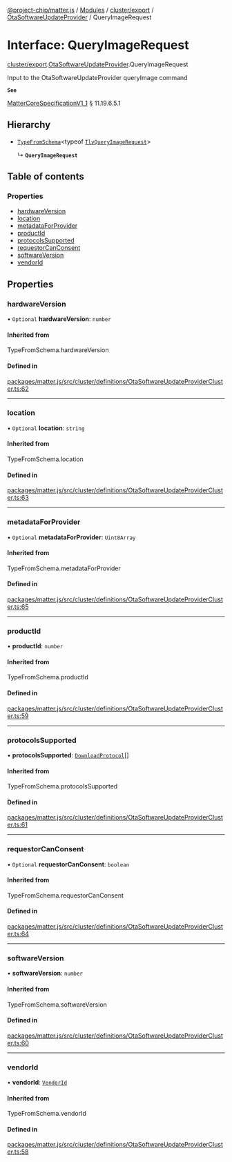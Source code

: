 [@project-chip/matter.js](../README.md) / [Modules](../modules.md) / [cluster/export](../modules/cluster_export.md) / [OtaSoftwareUpdateProvider](../modules/cluster_export.OtaSoftwareUpdateProvider.md) / QueryImageRequest

# Interface: QueryImageRequest

[cluster/export](../modules/cluster_export.md).[OtaSoftwareUpdateProvider](../modules/cluster_export.OtaSoftwareUpdateProvider.md).QueryImageRequest

Input to the OtaSoftwareUpdateProvider queryImage command

**`See`**

[MatterCoreSpecificationV1_1](spec_export.MatterCoreSpecificationV1_1.md) § 11.19.6.5.1

## Hierarchy

- [`TypeFromSchema`](../modules/tlv_export.md#typefromschema)\<typeof [`TlvQueryImageRequest`](../modules/cluster_export.OtaSoftwareUpdateProvider.md#tlvqueryimagerequest)\>

  ↳ **`QueryImageRequest`**

## Table of contents

### Properties

- [hardwareVersion](cluster_export.OtaSoftwareUpdateProvider.QueryImageRequest.md#hardwareversion)
- [location](cluster_export.OtaSoftwareUpdateProvider.QueryImageRequest.md#location)
- [metadataForProvider](cluster_export.OtaSoftwareUpdateProvider.QueryImageRequest.md#metadataforprovider)
- [productId](cluster_export.OtaSoftwareUpdateProvider.QueryImageRequest.md#productid)
- [protocolsSupported](cluster_export.OtaSoftwareUpdateProvider.QueryImageRequest.md#protocolssupported)
- [requestorCanConsent](cluster_export.OtaSoftwareUpdateProvider.QueryImageRequest.md#requestorcanconsent)
- [softwareVersion](cluster_export.OtaSoftwareUpdateProvider.QueryImageRequest.md#softwareversion)
- [vendorId](cluster_export.OtaSoftwareUpdateProvider.QueryImageRequest.md#vendorid)

## Properties

### hardwareVersion

• `Optional` **hardwareVersion**: `number`

#### Inherited from

TypeFromSchema.hardwareVersion

#### Defined in

[packages/matter.js/src/cluster/definitions/OtaSoftwareUpdateProviderCluster.ts:62](https://github.com/project-chip/matter.js/blob/3adaded6/packages/matter.js/src/cluster/definitions/OtaSoftwareUpdateProviderCluster.ts#L62)

___

### location

• `Optional` **location**: `string`

#### Inherited from

TypeFromSchema.location

#### Defined in

[packages/matter.js/src/cluster/definitions/OtaSoftwareUpdateProviderCluster.ts:63](https://github.com/project-chip/matter.js/blob/3adaded6/packages/matter.js/src/cluster/definitions/OtaSoftwareUpdateProviderCluster.ts#L63)

___

### metadataForProvider

• `Optional` **metadataForProvider**: `Uint8Array`

#### Inherited from

TypeFromSchema.metadataForProvider

#### Defined in

[packages/matter.js/src/cluster/definitions/OtaSoftwareUpdateProviderCluster.ts:65](https://github.com/project-chip/matter.js/blob/3adaded6/packages/matter.js/src/cluster/definitions/OtaSoftwareUpdateProviderCluster.ts#L65)

___

### productId

• **productId**: `number`

#### Inherited from

TypeFromSchema.productId

#### Defined in

[packages/matter.js/src/cluster/definitions/OtaSoftwareUpdateProviderCluster.ts:59](https://github.com/project-chip/matter.js/blob/3adaded6/packages/matter.js/src/cluster/definitions/OtaSoftwareUpdateProviderCluster.ts#L59)

___

### protocolsSupported

• **protocolsSupported**: [`DownloadProtocol`](../enums/cluster_export.OtaSoftwareUpdateProvider.DownloadProtocol.md)[]

#### Inherited from

TypeFromSchema.protocolsSupported

#### Defined in

[packages/matter.js/src/cluster/definitions/OtaSoftwareUpdateProviderCluster.ts:61](https://github.com/project-chip/matter.js/blob/3adaded6/packages/matter.js/src/cluster/definitions/OtaSoftwareUpdateProviderCluster.ts#L61)

___

### requestorCanConsent

• `Optional` **requestorCanConsent**: `boolean`

#### Inherited from

TypeFromSchema.requestorCanConsent

#### Defined in

[packages/matter.js/src/cluster/definitions/OtaSoftwareUpdateProviderCluster.ts:64](https://github.com/project-chip/matter.js/blob/3adaded6/packages/matter.js/src/cluster/definitions/OtaSoftwareUpdateProviderCluster.ts#L64)

___

### softwareVersion

• **softwareVersion**: `number`

#### Inherited from

TypeFromSchema.softwareVersion

#### Defined in

[packages/matter.js/src/cluster/definitions/OtaSoftwareUpdateProviderCluster.ts:60](https://github.com/project-chip/matter.js/blob/3adaded6/packages/matter.js/src/cluster/definitions/OtaSoftwareUpdateProviderCluster.ts#L60)

___

### vendorId

• **vendorId**: [`VendorId`](../modules/datatype_export.md#vendorid)

#### Inherited from

TypeFromSchema.vendorId

#### Defined in

[packages/matter.js/src/cluster/definitions/OtaSoftwareUpdateProviderCluster.ts:58](https://github.com/project-chip/matter.js/blob/3adaded6/packages/matter.js/src/cluster/definitions/OtaSoftwareUpdateProviderCluster.ts#L58)
